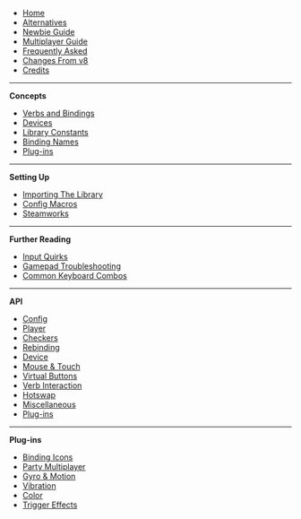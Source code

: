 - [Home](README)
- [Alternatives](Alternatives)
- [Newbie Guide](Newbie-Guide)
- [Multiplayer Guide](Multiplayer-Guide)
- [Frequently Asked](Frequently-Asked)
- [Changes From v8](Changes-from-v8)
- [Credits](Credits)

---

**Concepts**

- [Verbs and Bindings](Verbs-and-Bindings)
- [Devices](Devices)
- [Library Constants](Library-Constants)
- [Binding Names](Binding-Names)
- [Plug-ins](Plug-ins)

---

**Setting Up**

- [Importing The Library](Importing-The-Library)
- [Config Macros](Config-Macros)
- [Steamworks](Steamworks)

---

**Further Reading**

- [Input Quirks](Input-Quirks)
- [Gamepad Troubleshooting](Gamepad-Troubleshooting)
- [Common Keyboard Combos](Common-Keyboard-Combos)

---

**API**

- [Config](Functions-(Config))
- [Player](Functions-(Player))
- [Checkers](Functions-(Checkers))
- [Rebinding](Functions-(Rebinding))
- [Device](Functions-(Device))
- [Mouse & Touch](Functions-(Mouse-Touch))
- [Virtual Buttons](Functions-(Virtual-Buttons))
- [Verb Interaction](Functions-(Verb-Interaction))
- [Hotswap](Functions-(Hotswap))
- [Miscellaneous](Functions-(Miscellaneous))
- [Plug-ins](Functions-(Plug-ins))

---

**Plug-ins**

- [Binding Icons](Plug-in-Binding-Icons)
- [Party Multiplayer](Plug-in-Party-Multiplayer)
- [Gyro & Motion](Plug-in-Gyro-Motion)
- [Vibration](Plug-in-Vibration)
- [Color](Plug-in-Color)
- [Trigger Effects](Plug-in-Trigger-Effects)